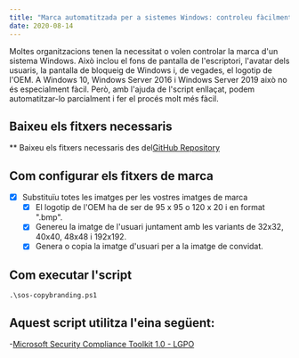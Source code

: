 ```yaml
---
title: "Marca automatitzada per a sistemes Windows: controleu fàcilment l'escriptori, la pantalla de bloqueig i molt més"
date: 2020-08-14
---
```



Moltes organitzacions tenen la necessitat o volen controlar la marca d'un sistema Windows.
Això inclou el fons de pantalla de l'escriptori, l'avatar dels usuaris, la pantalla de bloqueig de Windows i, de vegades, el logotip de l'OEM.
A Windows 10, Windows Server 2016 i Windows Server 2019 això no és especialment fàcil.
Però, amb l'ajuda de l'script enllaçat, podem automatitzar-lo parcialment i fer el procés molt més fàcil.

## Baixeu els fitxers necessaris

** Baixeu els fitxers necessaris des del[GitHub Repository](https://github.com/simeononsecurity/Windows-Branding-Script)

## Com configurar els fitxers de marca

- [X] Substituïu totes les imatges per les vostres imatges de marca
  - [X] El logotip de l'OEM ha de ser de 95 x 95 o 120 x 20 i en format ".bmp".
  - [X] Genereu la imatge de l'usuari juntament amb les variants de 32x32, 40x40, 48x48 i 192x192.
  - [X] Genera o copia la imatge d'usuari per a la imatge de convidat.

## Com executar l'script
```
.\sos-copybranding.ps1
```

## Aquest script utilitza l'eina següent:

-[Microsoft Security Compliance Toolkit 1.0 - LGPO](https://www.microsoft.com/en-us/download/details.aspx?id=55319)
